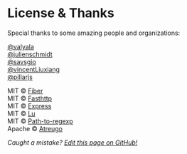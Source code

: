 # License & Thanks
Special thanks to some amazing people and organizations:  

[@valyala](https://github.com/valyala)  
[@julienschmidt](https://github.com/julienschmidt)  
[@savsgio](https://github.com/savsgio)  
[@vincentLiuxiang](https://github.com/vincentLiuxiang)  
[@pillarjs](https://github.com/pillarjs)  


MIT © [Fiber](https://github.com/fenny/fiber/blob/master/LICENSE)  
MIT © [Fasthttp](https://github.com/valyala/fasthttp/blob/master/LICENSE)  
MIT © [Express](https://github.com/expressjs/express/blob/master/LICENSE)  
MIT © [Lu](https://github.com/vincentLiuxiang/lu/blob/master/LICENSE)  
MIT © [Path-to-regexp](https://github.com/pillarjs/path-to-regexp/blob/master/LICENSE)  
Apache © [Atreugo](https://github.com/savsgio/atreugo/blob/master/LICENSE)  

*Caught a mistake? [Edit this page on GitHub!](https://github.com/Fenny/fiber/blob/master/docs/license.md)*
